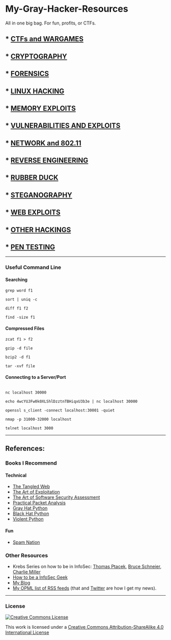 # My-Gray-Hacker-Resources

All in one big bag. For fun, profits, or CTFs.


## * [CTFs and WARGAMES](https://github.com/bt3gl/My-Gray-Hacker-Resources/tree/master/CTFs_and_WarGames)
## * [CRYPTOGRAPHY](https://github.com/bt3gl/My-Gray-Hacker-Resources/tree/master/Cryptography)
## * [FORENSICS](https://github.com/bt3gl/My-Gray-Hacker-Resources/tree/master/Forensics)
## * [LINUX HACKING](https://github.com/bt3gl/My-Gray-Hacker-Resources/tree/master/Linux_Hacking)
## * [MEMORY EXPLOITS](https://github.com/bt3gl/My-Gray-Hacker-Resources/tree/master/Memory_Exploits)
## * [VULNERABILITIES AND EXPLOITS](https://github.com/bt3gl/My-Gray-Hacker-Resources/tree/master/Vulnerabilities_and_Exploits)
## * [NETWORK and 802.11](https://github.com/bt3gl/My-Gray-Hacker-Resources/tree/master/Network_and_802.11)
## * [REVERSE ENGINEERING](https://github.com/bt3gl/My-Gray-Hacker-Resources/tree/master/Reverse_Engineering)
## * [RUBBER DUCK](https://github.com/bt3gl/My-Gray-Hacker-Resources/tree/master/Rubber_Duck)
## * [STEGANOGRAPHY](https://github.com/bt3gl/My-Gray-Hacker-Resources/tree/master/Steganography)
## * [WEB EXPLOITS](https://github.com/bt3gl/My-Gray-Hacker-Resources/tree/master/Web_Security)
## * [OTHER HACKINGS](https://github.com/bt3gl/My-Gray-Hacker-Resources/tree/master/Other_Hackings)
## * [PEN TESTING](https://github.com/bt3gl/My-Gray-Hacker-Resources/tree/master/Pen_Testing)



----

### Useful Command Line

#### Searching


```
grep word f1

sort | uniq -c

diff f1 f2

find -size f1
```




#### Compressed Files


```
zcat f1 > f2

gzip -d file

bzip2 -d f1

tar -xvf file
```



#### Connecting to a Server/Port

```

nc localhost 30000

echo 4wcYUJFw0k0XLShlDzztnTBHiqxU3b3e | nc localhost 30000

openssl s_client -connect localhost:30001 -quiet

nmap -p 31000-32000 localhost

telnet localhost 3000
```


----

## References:

### Books I Recommend

#### Technical
- [The Tangled Web](http://www.amazon.com/The-Tangled-Web-Securing-Applications/dp/1593273886)
- [The Art of Exploitation](http://www.amazon.com/Hacking-The-Art-Exploitation-Edition/dp/1593271441)
- [The Art of Software Security Assessment](http://www.amazon.com/The-Software-Security-Assessment-Vulnerabilities/dp/0321444426)
- [Practical Packet Analysis](http://www.nostarch.com/packet2.htm)
- [Gray Hat Python](http://www.amazon.com/Gray-Hat-Python-Programming-Engineers/dp/1593271921)
- [Black Hat Python](http://www.nostarch.com/blackhatpython)
- [Violent Python](http://www.amazon.com/Violent-Python-Cookbook-Penetration-Engineers/dp/1597499579)

#### Fun

- [Spam Nation](http://www.amazon.com/Spam-Nation-Organized-Cybercrime-Epidemic/dp/1492603236/ref=tmm_pap_swatch_0?_encoding=UTF8&sr=&qid=)

### Other Resources

- Krebs Series on how to be in InfoSec: [Thomas Ptacek](http://krebsonsecurity.com/2012/06/how-to-break-into-security-ptacek-edition/#more-15594), [Bruce Schneier](http://krebsonsecurity.com/2012/07/how-to-break-into-security-schneier-edition/#more-15592), [Charlie Miller](http://krebsonsecurity.com/category/how-to-break-into-security/)
- [How to be a InfoSec Geek](http://www.primalsecurity.net/how-to-be-an-infosec-geek/)
- [My Blog](http://bt3gl.github.io/index.html)
- [My OPML list of RSS feeds](http://bt3gl.github.io/marina_feedly.opml) (that and [Twitter](https://twitter.com/_b_t_3_) are how I get my news).

----

### License

<a rel="license" href="http://creativecommons.org/licenses/by-sa/4.0/"><img alt="Creative Commons License" style="border-width:0" src="http://i.creativecommons.org/l/by-sa/4.0/88x31.png" /></a><br />

This work is licensed under a [Creative Commons Attribution-ShareAlike 4.0 International License](http://creativecommons.org/licenses/by-sa/4.0/)


